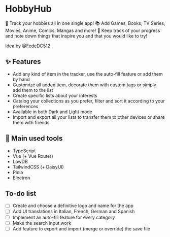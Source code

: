 # HobbyHub

🥳 Track your hobbies all in one single app!
📚 Add Games, Books, TV Series, Movies, Anime, Comics, Mangas and more!
📝 Keep track of your progress and note down things that inspire you and that you would like to try!

Idea by [@FedeDC512](https://github.com/FedeDC512)

## ✨ Features

- Add any kind of item in the tracker, use the auto-fill feature or add them by hand
- Customize all added item, decorate them with custom tags or simply add them to the list
- Create specific lists about your interests
- Catalog your collections as you prefer, filter and sort it according to your preferences
- Available in both Dark and Light mode
- Import and export all your lists to transfer them to other devices or share them with friends

## 🚀 Main used tools

- TypeScript
- Vue (+ Vue Router)
- LowDB
- TailwindCSS (+ DaisyUI)
- Pinia
- Electron

## To-do list

- [ ] Create and choose a definitive logo and name for the app
- [ ] Add UI translations in Italian, French, German and Spanish
- [ ] Implement an auto-fill feature for every category
- [ ] Make the search input work
- [ ] Add feature to export and import (merge or override) the save file
